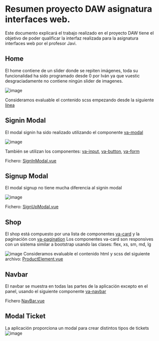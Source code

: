 
# Resumen proyecto DAW asignatura interfaces web.
Este documento explicará el trabajo realizado en el proyecto DAW tiene el objetivo de poder qualificar la interfaz realizada para la asignatura interfaces web por el profesor Javi.


## Home
El home contiene de un slider donde se repiten imágenes, toda su funcionalidad ha sido programado desde 0 por Iván ya que vuestic desgraciadamente no contiene ningún slider de imagenes.

![image](https://github.com/Land-of-Devs/Web-Panel-Vue3-Go-Laravel-Nest/blob/master/design1.png?raw=true)

Consideramos evaluable el contenido scss empezando desde la siguiente [línea](https://github.com/Land-of-Devs/Web-Panel-Vue3-Go-Laravel-Nest/blob/master/frontend/src/components/global/ImageCarousel.vue#L89)


## Signin Modal
El modal signin ha sido realizado utilizando el componente [va-modal](https://vuestic.dev/en/ui-elements/modal) 

![image](https://github.com/Land-of-Devs/Web-Panel-Vue3-Go-Laravel-Nest/blob/master/design2.png?raw=true)

También se utilizan los componentes: [va-input](https://vuestic.dev/en/ui-elements/input), [va-button](https://vuestic.dev/en/ui-elements/button), [va-form](https://vuestic.dev/en/ui-elements/form)

Fichero: [SignInModal.vue](https://github.com/Land-of-Devs/Web-Panel-Vue3-Go-Laravel-Nest/blob/master/frontend/src/components/login/SignInModal.vue)


## Signup Modal
El modal signup no tiene mucha diferencia al signin modal

![image](https://github.com/Land-of-Devs/Web-Panel-Vue3-Go-Laravel-Nest/blob/master/design3.png?raw=true)

Fichero: [SignUpModal.vue](https://github.com/Land-of-Devs/Web-Panel-Vue3-Go-Laravel-Nest/blob/master/frontend/src/components/login/SignUpModal.vue)


## Shop 
El shop está compuesto por una lista de componentes [va-card](https://vuestic.dev/en/ui-elements/card) y la paginación con [va-pagination](https://vuestic.dev/en/ui-elements/pagination)
Los componentes va-card son responsives con un sistema similar a bootstrap usando las clases: flex, xs, sm, md, lg

![image](https://github.com/Land-of-Devs/Web-Panel-Vue3-Go-Laravel-Nest/blob/master/design4.png?raw=true)
Consideramos evaluable el contenido html y scss del siguiente archivo: [ProductElement.vue](https://github.com/Land-of-Devs/Web-Panel-Vue3-Go-Laravel-Nest/blob/master/frontend/src/components/shop/ProductElement.vue)


## Navbar
El navbar se muestra en todas las partes de la aplicación excepto en el panel, usando el siguiente componente [va-navbar](https://vuestic.dev/en/ui-elements/navbar)

Fichero [NavBar.vue](https://github.com/Land-of-Devs/Web-Panel-Vue3-Go-Laravel-Nest/blob/master/frontend/src/components/NavBar.vue)


## Modal Ticket
La aplicación proporciona un modal para crear distintos tipos de tickets 
![image](https://github.com/Land-of-Devs/Web-Panel-Vue3-Go-Laravel-Nest/blob/master/design5.png?raw=true)


